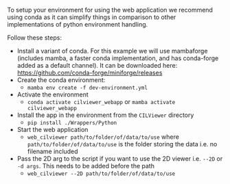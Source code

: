 To setup your environment for using the web application we recommend using conda as it can simplify things in comparison to other implementations of python environment handling.

Follow these steps:
- Install a variant of conda. For this example we will use mambaforge (includes mamba, a faster conda implementation, and has conda-forge added as a default channel). It can be downloaded here: https://github.com/conda-forge/miniforge/releases
- Create the conda environment:
    - `mamba env create -f dev-environment.yml`
- Activate the environment
    - `conda activate cilviewer_webapp` or `mamba activate cilviewer_webapp`
- Install the app in the environment from the `CILViewer` directory
    - `pip install ./Wrappers/Python`
- Start the web application
    - `web_cilviewer path/to/folder/of/data/to/use`
    where `path/to/folder/of/data/to/use` is the folder storing the data i.e. no filename included
- Pass the 2D arg to the script if you want to use the 2D viewer i.e. `--2D` or `-d args`. This needs to be added before the path
    - `web_cilviewer --2D path/to/folder/of/data/to/use`
